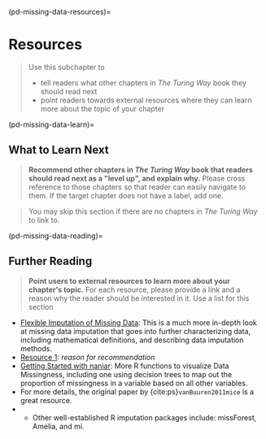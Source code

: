 (pd-missing-data-resources)=
# Resources

> Use this subchapter to
>  - tell readers what other chapters in _The Turing Way_ book they should read next
>  - point readers towards external resources where they can learn more about the topic of your chapter
<!-- IMPORTANT!
https://cran.r-project.org/web/packages/naniar/vignettes/naniar-visualisation.html
-->
(pd-missing-data-learn)=
## What to Learn Next

> **Recommend other chapters in _The Turing Way_ book that readers should read next as a "level up", and explain why.**
> Please cross reference to those chapters so that reader can easily navigate to them.
> If the target chapter does not have a label, add one.

> You may skip this section if there are no chapters in _The Turing Way_ to link to.

(pd-missing-data-reading)=
## Further Reading

> **Point users to external resources to learn more about your chapter's topic.** 
> For each resource, please provide a link and a reason why the reader should be interested in it.
> Use a list for this section

- [Flexible Imputation of Missing Data](https://stefvanbuuren.name/fimd/): This is a much more in-depth look at missing data imputation that goes into further characterizing data, including mathematical definitions, and describing data imputation methods. 
- [Resource 1](link_to_resource): _reason for recommendation_
- [Getting Started with naniar](https://naniar.njtierney.com/articles/naniar.html#tidy-missing-data-the-shadow-matrix): More R functions to visualize Data Missingness, including one using decision trees to map out the proportion of missingness in a variable based on all other variables. 
 - For more details, the original paper by {cite:ps}`vanBuuren2011mice` is a great resource. 
 - - Other well-established R imputation packages include: missForest, Amelia, and mi. 

<!-- IMPORTANT!

- Use this template to create your chapter's resources section. This is always the last part of your subchapter

BEFORE YOU GO

- Have a look at the Style Guide and the Maintaining Consistency chapters to ensure that you have followed the relevant recommendations on
  - Avoiding HTML
  - Consecutive headers
  - Labels and cross referencing
  - Latin abbreviations
  - References and citations
  - Title casing
  - Matching headers with reference in table of content

-->